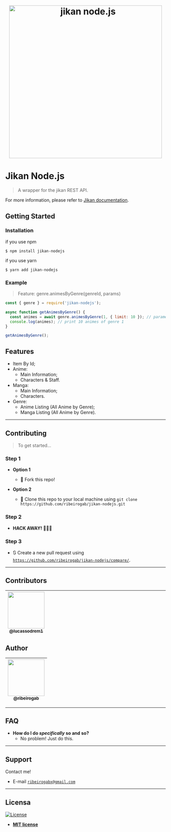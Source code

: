 <h1 align="center">
<img src="https://i.ibb.co/s1mCvsB/logo.png" alt="jikan node.js" width="480"/>
</h1>

# Jikan Node.js
> A wrapper for the jikan REST API.

For more information, please refer to [Jikan documentation](https://jikan.docs.apiary.io/#).

## Getting Started 

### Installation

if you use npm
```
$ npm install jikan-nodejs
```

if you use yarn
```
$ yarn add jikan-nodejs
```

### Example

> Feature: genre.animesByGenre(genreId, params)
```js
const { genre } = require('jikan-nodejs');

async function getAnimesByGenre() {
  const animes = await genre.animesByGenre(1, { limit: 10 }); // parameters: genreId, { limit }
  console.log(animes); // print 10 animes of genre 1
}

getAnimesByGenre(); 
```

## Features
- Item By Id;
- Anime:
  - Main Information;
  - Characters & Staff.
- Manga:
  - Main Information;
  - Characters.
- Genre:
  - Anime Listing (All Anime by Genre);
  - Manga Listing (All Anime by Genre).

---

## Contributing

> To get started...

### Step 1

- **Option 1**
    - 🍴  Fork this repo!

- **Option 2**
    - 👯  Clone this repo to your local machine using `git clone https://github.com/ribeirogab/jikan-nodejs.git`

### Step 2

- **HACK AWAY!** 🔨🔨🔨

### Step 3

- 🔃  Create a new pull request using <a href="https://github.com/ribeirogab/jikan-nodejs/compare/" target="_blank">`https://github.com/ribeirogab/jikan-nodejs/compare/`</a>.

---

## Contributors

| [<img src="https://avatars0.githubusercontent.com/u/25018440?s=400&u=5ed52972c721a418083b0b89f4797db100c50e3c&v=4" width="115"><br><sub>@lucassodrem1</sub>](https://github.com/lucassodrem1) | <img width="115"> | <img width="115"> | <img width="115"> | <img width="115"> | <img width="115"> |
|:-:|:-:|:-:|:-:|:-:|:-:| 

## Author

| [<img src="https://avatars3.githubusercontent.com/u/44847326?s=400&u=30a156f0a61f81eaa137cb286ed13e9527916039&v=4" width="115"><br><sub>@ribeirogab</sub>](https://github.com/ribeirogab) |
| :---: |

---

## FAQ

- **How do I do *specifically* so and so?**
    - No problem! Just do this.
    
---

## Support

Contact me!

- E-mail <a href="mailto:ribeirogabx@gmail.com" target="_blank">`ribeirogabx@gmail.com`</a>

---

## Licensa

[![License](http://img.shields.io/:license-mit-blue.svg?style=flat-square)](http://badges.mit-license.org)

- **[MIT license](http://opensource.org/licenses/mit-license.php)**
